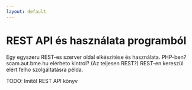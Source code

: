 ```yaml
---
layout: default
---
```


# REST API és használata programból

Egy egyszeru REST-es szerver oldal elkészítése és használata. PHP-ben? scam.aut.bme.hu elérheto kintrol? (Az teljesen REST?) REST-en kereszül elért felho szolgáltatásra példa.

TODO: Imitől REST API könyv
